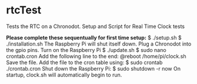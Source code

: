 # rtcTest
Tests the RTC on a Chronodot.
Setup and Script for Real Time Clock tests

**Please complete these sequentually for first time setup:**
$ ./setup.sh
$ ./installation.sh
The Raspberry Pi will shut itself down. Plug a Chronodot into the gpio pins.
Turn on the Raspberry Pi
$ ./update.sh
$ sudo nano crontab.cron
Add the following line to the end:
   @reboot /home/pi/clock.sh
Save the file.
Add the file to the cron table using:
$ sudo crontab ./crontab.cron
Shut down the Raspberry Pi:
$ sudo shutdown -r now
On startup, clock.sh will automatically begin to run.
